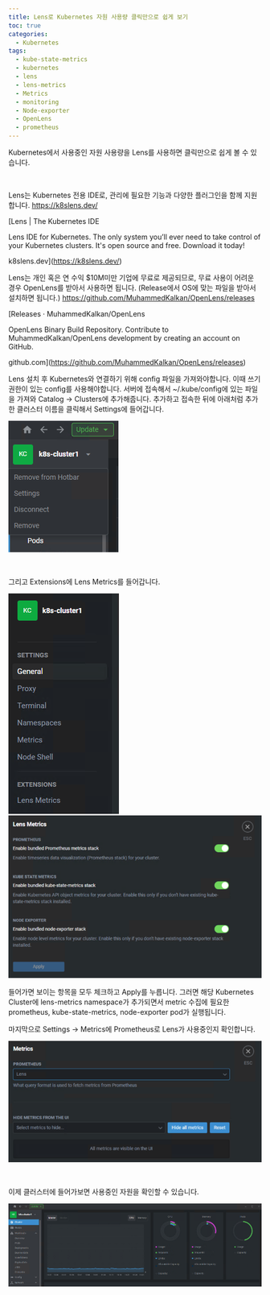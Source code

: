 ```yaml
---
title: Lens로 Kubernetes 자원 사용량 클릭만으로 쉽게 보기
toc: true
categories:
  - Kubernetes
tags:
  - kube-state-metrics
  - kubernetes
  - lens
  - lens-metrics
  - Metrics
  - monitoring
  - Node-exporter
  - OpenLens
  - prometheus
---
```


Kubernetes에서 사용중인 자원 사용량을 Lens를 사용하면 클릭만으로 쉽게 볼 수 있습니다.


 


Lens는 Kubernetes 전용 IDE로, 관리에 필요한 기능과 다양한 플러그인을 함께 지원합니다. <https://k8slens.dev/>


[Lens | The Kubernetes IDE


Lens IDE for Kubernetes. The only system you’ll ever need to take control of your Kubernetes clusters. It's open source and free. Download it today!


k8slens.dev](https://k8slens.dev/)
 


Lens는 개인 혹은 연 수익 $10M미만 기업에 무료로 제공되므로, 무료 사용이 어려운 경우 OpenLens를 받아서 사용하면 됩니다. (Release에서 OS에 맞는 파일을 받아서 설치하면 됩니다.) <https://github.com/MuhammedKalkan/OpenLens/releases>


[Releases · MuhammedKalkan/OpenLens


OpenLens Binary Build Repository. Contribute to MuhammedKalkan/OpenLens development by creating an account on GitHub.


github.com](https://github.com/MuhammedKalkan/OpenLens/releases)
 


Lens 설치 후 Kubernetes와 연결하기 위해 config 파일을 가져와야합니다. 이때 쓰기권한이 있는 config를 사용해야합니다. 서버에 접속해서 ~/.kube/config에 있는 파일을 가져와 Catalog -> Clusters에 추가해줍니다. 추가하고 접속한 뒤에 아래처럼 추가한 클러스터 이름을 클릭해서 Settings에 들어갑니다.


![lens cluster click](/assets/images/posts/2022-11-19-tistory-post-134/img-1.png)



 


그리고 Extensions에 Lens Metrics를 들어갑니다.


![lens settings](/assets/images/posts/2022-11-19-tistory-post-134/img-2.png)
![lens metrics](/assets/images/posts/2022-11-19-tistory-post-134/img-3.png)



들어가면 보이는 항목을 모두 체크하고 Apply를 누릅니다. 그러면 해당 Kubernetes Cluster에 lens-metrics namespace가 추가되면서 metric 수집에 필요한 prometheus, kube-state-metrics, node-exporter pod가 실행됩니다.


마지막으로 Settings -> Metrics에 Prometheus로 Lens가 사용중인지 확인합니다.


![lens metrics 2](/assets/images/posts/2022-11-19-tistory-post-134/img-4.png)



 


이제 클러스터에 들어가보면 사용중인 자원을 확인할 수 있습니다.


![lens cluster resources](/assets/images/posts/2022-11-19-tistory-post-134/img-5.png)



 

